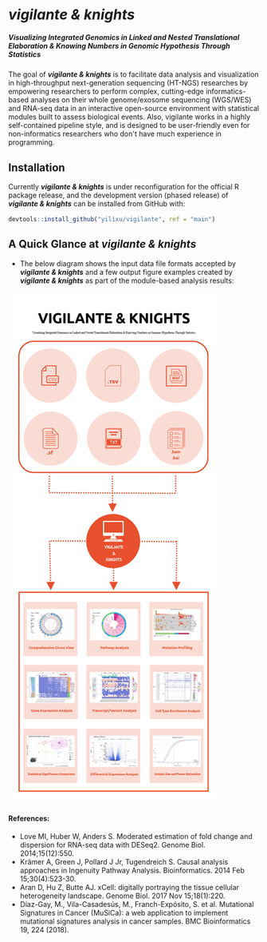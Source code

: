 
<!-- README.md is generated from README.Rmd. Please edit that file -->
*vigilante & knights*
=====================

##### Visualizing Integrated Genomics in Linked and Nested Translational Elaboration & Knowing Numbers in Genomic Hypothesis Through Statistics

<!-- badges: start -->
<!-- badges: end -->
The goal of ***vigilante & knights*** is to facilitate data analysis and visualization in high-throughput next-generation sequencing (HT-NGS) researches by empowering researchers to perform complex, cutting-edge informatics-based analyses on their whole genome/exosome sequencing (WGS/WES) and RNA-seq data in an interactive open-source environment with statistical modules built to assess biological events. Also, vigilante works in a highly self-contained pipeline style, and is designed to be user-friendly even for non-informatics researchers who don't have much experience in programming.

Installation
------------

Currently ***vigilante & knights*** is under reconfiguration for the official R package release, and the development version (phased release) of ***vigilante & knights*** can be installed from GitHub with:

``` r
devtools::install_github("yilixu/vigilante", ref = "main")
```

A Quick Glance at ***vigilante & knights***
-------------------------------------------

-   The below diagram shows the input data file formats accepted by ***vigilante & knights*** and a few output figure examples created by ***vigilante & knights*** as part of the module-based analysis results:

![](./man/figures/VIGILANTE_Feature_Summary_4K_v2.png)

#### References:

-   Love MI, Huber W, Anders S. Moderated estimation of fold change and dispersion for RNA-seq data with DESeq2. Genome Biol. 2014;15(12):550.
-   Krämer A, Green J, Pollard J Jr, Tugendreich S. Causal analysis approaches in Ingenuity Pathway Analysis. Bioinformatics. 2014 Feb 15;30(4):523-30.
-   Aran D, Hu Z, Butte AJ. xCell: digitally portraying the tissue cellular heterogeneity landscape. Genome Biol. 2017 Nov 15;18(1):220.
-   Díaz-Gay, M., Vila-Casadesús, M., Franch-Expósito, S. et al. Mutational Signatures in Cancer (MuSiCa): a web application to implement mutational signatures analysis in cancer samples. BMC Bioinformatics 19, 224 (2018).
